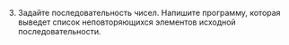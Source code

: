 3. Задайте последовательность чисел. Напишите программу, которая выведет список неповторяющихся элементов исходной последовательности.